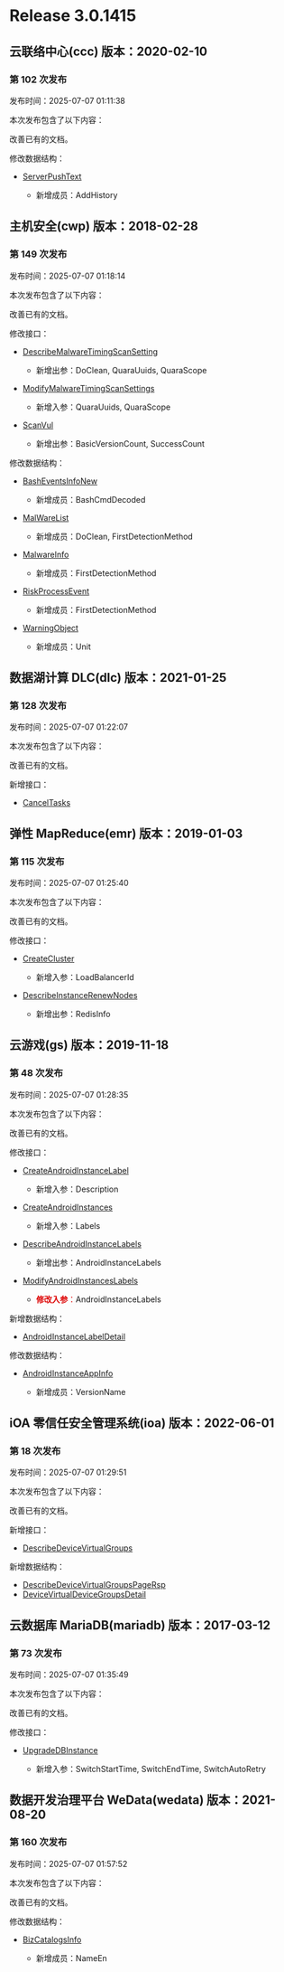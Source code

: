 # Release 3.0.1415

## 云联络中心(ccc) 版本：2020-02-10

### 第 102 次发布

发布时间：2025-07-07 01:11:38

本次发布包含了以下内容：

改善已有的文档。

修改数据结构：

* [ServerPushText](https://cloud.tencent.com/document/api/679/47715#ServerPushText)

	* 新增成员：AddHistory




## 主机安全(cwp) 版本：2018-02-28

### 第 149 次发布

发布时间：2025-07-07 01:18:14

本次发布包含了以下内容：

改善已有的文档。

修改接口：

* [DescribeMalwareTimingScanSetting](https://cloud.tencent.com/document/api/296/58240)

	* 新增出参：DoClean, QuaraUuids, QuaraScope

* [ModifyMalwareTimingScanSettings](https://cloud.tencent.com/document/api/296/52509)

	* 新增入参：QuaraUuids, QuaraScope

* [ScanVul](https://cloud.tencent.com/document/api/296/57375)

	* 新增出参：BasicVersionCount, SuccessCount


修改数据结构：

* [BashEventsInfoNew](https://cloud.tencent.com/document/api/296/19867#BashEventsInfoNew)

	* 新增成员：BashCmdDecoded

* [MalWareList](https://cloud.tencent.com/document/api/296/19867#MalWareList)

	* 新增成员：DoClean, FirstDetectionMethod

* [MalwareInfo](https://cloud.tencent.com/document/api/296/19867#MalwareInfo)

	* 新增成员：FirstDetectionMethod

* [RiskProcessEvent](https://cloud.tencent.com/document/api/296/19867#RiskProcessEvent)

	* 新增成员：FirstDetectionMethod

* [WarningObject](https://cloud.tencent.com/document/api/296/19867#WarningObject)

	* 新增成员：Unit




## 数据湖计算 DLC(dlc) 版本：2021-01-25

### 第 128 次发布

发布时间：2025-07-07 01:22:07

本次发布包含了以下内容：

改善已有的文档。

新增接口：

* [CancelTasks](https://cloud.tencent.com/document/api/1342/120822)



## 弹性 MapReduce(emr) 版本：2019-01-03

### 第 115 次发布

发布时间：2025-07-07 01:25:40

本次发布包含了以下内容：

改善已有的文档。

修改接口：

* [CreateCluster](https://cloud.tencent.com/document/api/589/83953)

	* 新增入参：LoadBalancerId

* [DescribeInstanceRenewNodes](https://cloud.tencent.com/document/api/589/53702)

	* 新增出参：RedisInfo




## 云游戏(gs) 版本：2019-11-18

### 第 48 次发布

发布时间：2025-07-07 01:28:35

本次发布包含了以下内容：

改善已有的文档。

修改接口：

* [CreateAndroidInstanceLabel](https://cloud.tencent.com/document/api/1162/117241)

	* 新增入参：Description

* [CreateAndroidInstances](https://cloud.tencent.com/document/api/1162/117265)

	* 新增入参：Labels

* [DescribeAndroidInstanceLabels](https://cloud.tencent.com/document/api/1162/117239)

	* 新增出参：AndroidInstanceLabels

* [ModifyAndroidInstancesLabels](https://cloud.tencent.com/document/api/1162/117238)

	* <font color="#dd0000">**修改入参**：</font>AndroidInstanceLabels


新增数据结构：

* [AndroidInstanceLabelDetail](https://cloud.tencent.com/document/api/1162/40743#AndroidInstanceLabelDetail)

修改数据结构：

* [AndroidInstanceAppInfo](https://cloud.tencent.com/document/api/1162/40743#AndroidInstanceAppInfo)

	* 新增成员：VersionName




## iOA 零信任安全管理系统(ioa) 版本：2022-06-01

### 第 18 次发布

发布时间：2025-07-07 01:29:51

本次发布包含了以下内容：

改善已有的文档。

新增接口：

* [DescribeDeviceVirtualGroups](https://cloud.tencent.com/document/api/1092/120823)

新增数据结构：

* [DescribeDeviceVirtualGroupsPageRsp](https://cloud.tencent.com/document/api/1092/102488#DescribeDeviceVirtualGroupsPageRsp)
* [DeviceVirtualDeviceGroupsDetail](https://cloud.tencent.com/document/api/1092/102488#DeviceVirtualDeviceGroupsDetail)



## 云数据库 MariaDB(mariadb) 版本：2017-03-12

### 第 73 次发布

发布时间：2025-07-07 01:35:49

本次发布包含了以下内容：

改善已有的文档。

修改接口：

* [UpgradeDBInstance](https://cloud.tencent.com/document/api/237/16189)

	* 新增入参：SwitchStartTime, SwitchEndTime, SwitchAutoRetry




## 数据开发治理平台 WeData(wedata) 版本：2021-08-20

### 第 160 次发布

发布时间：2025-07-07 01:57:52

本次发布包含了以下内容：

改善已有的文档。

修改数据结构：

* [BizCatalogsInfo](https://cloud.tencent.com/document/api/1267/76336#BizCatalogsInfo)

	* 新增成员：NameEn




